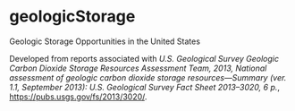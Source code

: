 # geologicStorage
Geologic Storage Opportunities in the United States

Developed from reports associated with _U.S. Geological Survey Geologic Carbon Dioxide Storage Resources Assessment Team, 2013, National assessment of geologic carbon dioxide storage resources—Summary (ver. 1.1, September 2013): U.S. Geological Survey Fact Sheet 2013–3020, 6 p._, https://pubs.usgs.gov/fs/2013/3020/.
